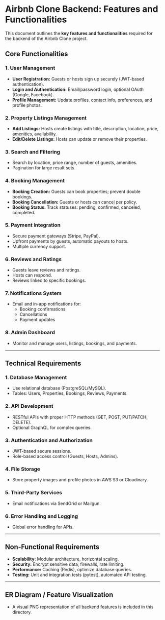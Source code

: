 # Airbnb Clone Backend: Features and Functionalities

This document outlines the **key features and functionalities** required for the backend of the Airbnb Clone project.

## Core Functionalities

### 1. User Management
- **User Registration:** Guests or hosts sign up securely (JWT-based authentication).  
- **Login and Authentication:** Email/password login, optional OAuth (Google, Facebook).  
- **Profile Management:** Update profiles, contact info, preferences, and profile photos.

### 2. Property Listings Management
- **Add Listings:** Hosts create listings with title, description, location, price, amenities, availability.  
- **Edit/Delete Listings:** Hosts can update or remove their properties.

### 3. Search and Filtering
- Search by location, price range, number of guests, amenities.  
- Pagination for large result sets.

### 4. Booking Management
- **Booking Creation:** Guests can book properties; prevent double bookings.  
- **Booking Cancellation:** Guests or hosts can cancel per policy.  
- **Booking Status:** Track statuses: pending, confirmed, canceled, completed.

### 5. Payment Integration
- Secure payment gateways (Stripe, PayPal).  
- Upfront payments by guests, automatic payouts to hosts.  
- Multiple currency support.

### 6. Reviews and Ratings
- Guests leave reviews and ratings.  
- Hosts can respond.  
- Reviews linked to specific bookings.

### 7. Notifications System
- Email and in-app notifications for:  
  - Booking confirmations  
  - Cancellations  
  - Payment updates

### 8. Admin Dashboard
- Monitor and manage users, listings, bookings, and payments.

---

## Technical Requirements

### 1. Database Management
- Use relational database (PostgreSQL/MySQL).  
- Tables: Users, Properties, Bookings, Reviews, Payments.

### 2. API Development
- RESTful APIs with proper HTTP methods (GET, POST, PUT/PATCH, DELETE).  
- Optional GraphQL for complex queries.

### 3. Authentication and Authorization
- JWT-based secure sessions.  
- Role-based access control (Guests, Hosts, Admins).

### 4. File Storage
- Store property images and profile photos in AWS S3 or Cloudinary.

### 5. Third-Party Services
- Email notifications via SendGrid or Mailgun.

### 6. Error Handling and Logging
- Global error handling for APIs.

---

## Non-Functional Requirements

- **Scalability:** Modular architecture, horizontal scaling.  
- **Security:** Encrypt sensitive data, firewalls, rate limiting.  
- **Performance:** Caching (Redis), optimize database queries.  
- **Testing:** Unit and integration tests (pytest), automated API testing.

---

## ER Diagram / Feature Visualization
- A visual PNG representation of all backend features is included in this directory.

